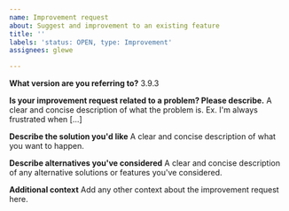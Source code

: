```yaml
---
name: Improvement request
about: Suggest and improvement to an existing feature
title: ''
labels: 'status: OPEN, type: Improvement'
assignees: glewe

---
```


**What version are you referring to?**
3.9.3

**Is your improvement request related to a problem? Please describe.**
A clear and concise description of what the problem is. Ex. I'm always frustrated when [...]

**Describe the solution you'd like**
A clear and concise description of what you want to happen.

**Describe alternatives you've considered**
A clear and concise description of any alternative solutions or features you've considered.

**Additional context**
Add any other context about the improvement request here.
